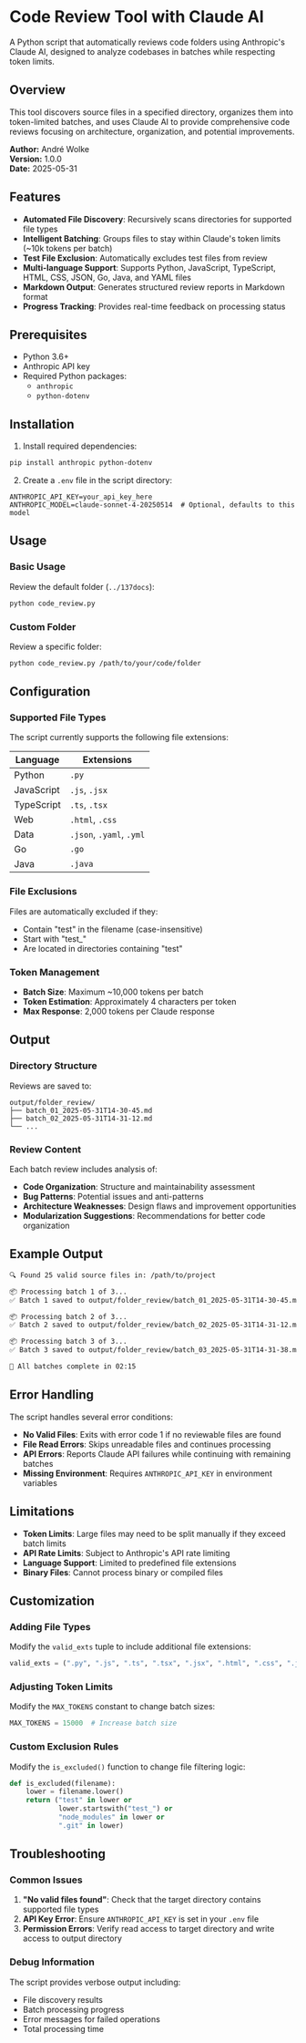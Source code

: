 <!--
This documentation was auto-generated by Claude on 2025-05-31T15-53-09.
Source file: ./tools/claude_folder_review_batched.py
-->

# Code Review Tool with Claude AI

A Python script that automatically reviews code folders using Anthropic's Claude AI, designed to analyze codebases in batches while respecting token limits.

## Overview

This tool discovers source files in a specified directory, organizes them into token-limited batches, and uses Claude AI to provide comprehensive code reviews focusing on architecture, organization, and potential improvements.

**Author:** André Wolke  
**Version:** 1.0.0  
**Date:** 2025-05-31

## Features

- **Automated File Discovery**: Recursively scans directories for supported file types
- **Intelligent Batching**: Groups files to stay within Claude's token limits (~10k tokens per batch)
- **Test File Exclusion**: Automatically excludes test files from review
- **Multi-language Support**: Supports Python, JavaScript, TypeScript, HTML, CSS, JSON, Go, Java, and YAML files
- **Markdown Output**: Generates structured review reports in Markdown format
- **Progress Tracking**: Provides real-time feedback on processing status

## Prerequisites

- Python 3.6+
- Anthropic API key
- Required Python packages:
  - `anthropic`
  - `python-dotenv`

## Installation

1. Install required dependencies:
```bash
pip install anthropic python-dotenv
```

2. Create a `.env` file in the script directory:
```env
ANTHROPIC_API_KEY=your_api_key_here
ANTHROPIC_MODEL=claude-sonnet-4-20250514  # Optional, defaults to this model
```

## Usage

### Basic Usage

Review the default folder (`../137docs`):
```bash
python code_review.py
```

### Custom Folder

Review a specific folder:
```bash
python code_review.py /path/to/your/code/folder
```

## Configuration

### Supported File Types

The script currently supports the following file extensions:

| Language | Extensions |
|----------|------------|
| Python | `.py` |
| JavaScript | `.js`, `.jsx` |
| TypeScript | `.ts`, `.tsx` |
| Web | `.html`, `.css` |
| Data | `.json`, `.yaml`, `.yml` |
| Go | `.go` |
| Java | `.java` |

### File Exclusions

Files are automatically excluded if they:
- Contain "test" in the filename (case-insensitive)
- Start with "test_"
- Are located in directories containing "test"

### Token Management

- **Batch Size**: Maximum ~10,000 tokens per batch
- **Token Estimation**: Approximately 4 characters per token
- **Max Response**: 2,000 tokens per Claude response

## Output

### Directory Structure

Reviews are saved to:
```
output/folder_review/
├── batch_01_2025-05-31T14-30-45.md
├── batch_02_2025-05-31T14-31-12.md
└── ...
```

### Review Content

Each batch review includes analysis of:

- **Code Organization**: Structure and maintainability assessment
- **Bug Patterns**: Potential issues and anti-patterns
- **Architecture Weaknesses**: Design flaws and improvement opportunities
- **Modularization Suggestions**: Recommendations for better code organization

## Example Output

```bash
🔍 Found 25 valid source files in: /path/to/project

📦 Processing batch 1 of 3...
✅ Batch 1 saved to output/folder_review/batch_01_2025-05-31T14-30-45.md

📦 Processing batch 2 of 3...
✅ Batch 2 saved to output/folder_review/batch_02_2025-05-31T14-31-12.md

📦 Processing batch 3 of 3...
✅ Batch 3 saved to output/folder_review/batch_03_2025-05-31T14-31-38.md

🎉 All batches complete in 02:15
```

## Error Handling

The script handles several error conditions:

- **No Valid Files**: Exits with error code 1 if no reviewable files are found
- **File Read Errors**: Skips unreadable files and continues processing
- **API Errors**: Reports Claude API failures while continuing with remaining batches
- **Missing Environment**: Requires `ANTHROPIC_API_KEY` in environment variables

## Limitations

- **Token Limits**: Large files may need to be split manually if they exceed batch limits
- **API Rate Limits**: Subject to Anthropic's API rate limiting
- **Language Support**: Limited to predefined file extensions
- **Binary Files**: Cannot process binary or compiled files

## Customization

### Adding File Types

Modify the `valid_exts` tuple to include additional file extensions:

```python
valid_exts = (".py", ".js", ".ts", ".tsx", ".jsx", ".html", ".css", ".json", ".go", ".java", ".yaml", ".yml", ".rb", ".php")
```

### Adjusting Token Limits

Modify the `MAX_TOKENS` constant to change batch sizes:

```python
MAX_TOKENS = 15000  # Increase batch size
```

### Custom Exclusion Rules

Modify the `is_excluded()` function to change file filtering logic:

```python
def is_excluded(filename):
    lower = filename.lower()
    return ("test" in lower or 
            lower.startswith("test_") or 
            "node_modules" in lower or
            ".git" in lower)
```

## Troubleshooting

### Common Issues

1. **"No valid files found"**: Check that the target directory contains supported file types
2. **API Key Error**: Ensure `ANTHROPIC_API_KEY` is set in your `.env` file
3. **Permission Errors**: Verify read access to target directory and write access to output directory

### Debug Information

The script provides verbose output including:
- File discovery results
- Batch processing progress
- Error messages for failed operations
- Total processing time